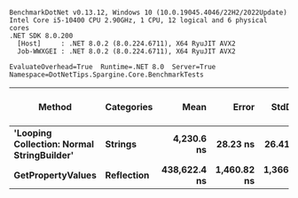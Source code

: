 ```

BenchmarkDotNet v0.13.12, Windows 10 (10.0.19045.4046/22H2/2022Update)
Intel Core i5-10400 CPU 2.90GHz, 1 CPU, 12 logical and 6 physical cores
.NET SDK 8.0.200
  [Host]     : .NET 8.0.2 (8.0.224.6711), X64 RyuJIT AVX2
  Job-WWXGEI : .NET 8.0.2 (8.0.224.6711), X64 RyuJIT AVX2

EvaluateOverhead=True  Runtime=.NET 8.0  Server=True  
Namespace=DotNetTips.Spargine.Core.BenchmarkTests  

```
| Method                                     | Categories | Mean         | Error       | StdDev      | StdErr    | Min          | Q1           | Median       | Q3           | Max          | Op/s      | CI99.9% Margin | Iterations | Kurtosis | MValue | Skewness | Rank | LogicalGroup | Baseline | Gen0   | Exceptions | Code Size | Completed Work Items | Lock Contentions | Allocated |
|------------------------------------------- |----------- |-------------:|------------:|------------:|----------:|-------------:|-------------:|-------------:|-------------:|-------------:|----------:|---------------:|-----------:|---------:|-------:|---------:|-----:|------------- |--------- |-------:|-----------:|----------:|---------------------:|-----------------:|----------:|
| **&#39;Looping Collection: Normal StringBuilder&#39;** | **Strings**    |   **4,230.6 ns** |    **28.23 ns** |    **26.41 ns** |   **6.82 ns** |   **4,194.8 ns** |   **4,206.7 ns** |   **4,232.1 ns** |   **4,249.5 ns** |   **4,275.4 ns** | **236,375.8** |       **28.23 ns** |      **15.00** |    **1.638** |  **2.000** |   **0.3099** |    **1** | *****            | **No**       | **0.1602** |          **-** |   **3,038 B** |                    **-** |                **-** |  **14.83 KB** |
| **GetPropertyValues**                          | **Reflection** | **438,622.4 ns** | **1,460.82 ns** | **1,366.45 ns** | **352.82 ns** | **435,296.0 ns** | **438,041.3 ns** | **438,640.2 ns** | **439,513.1 ns** | **440,888.5 ns** |   **2,279.9** |    **1,460.82 ns** |      **15.00** |    **3.139** |  **2.000** |  **-0.5967** |    **2** | *****            | **No**       |      **-** |          **-** |   **3,050 B** |                    **-** |                **-** |    **6.7 KB** |
